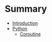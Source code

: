 # Summary

* [Introduction](README.md)
* [Python](chapter1.md)
  * [Coroutine](chapter1/coroutine.md)

